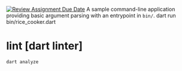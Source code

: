 [![Review Assignment Due Date](https://classroom.github.com/assets/deadline-readme-button-24ddc0f5d75046c5622901739e7c5dd533143b0c8e959d652212380cedb1ea36.svg)](https://classroom.github.com/a/PHq8Kfj_)
A sample command-line application providing basic argument parsing with an entrypoint in `bin/`.
dart run bin/rice_cooker.dart

# lint [dart linter]
```shell
dart analyze
```
